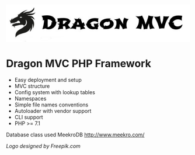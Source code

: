 ![Dragon MVC](https://raw.githubusercontent.com/stefanak-michal/DragonMVC/master/assets/img/title.jpg "Dragon MVC")

# Dragon MVC PHP Framework

* Easy deployment and setup
* MVC structure
* Config system with lookup tables
* Namespaces
* Simple file names conventions
* Autoloader with vendor support
* CLI support
* PHP >= 7.1

Database class used MeekroDB http://www.meekro.com/

  
  
_Logo designed by Freepik.com_
